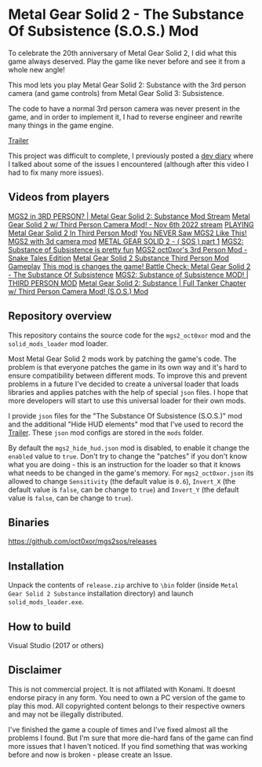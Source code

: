 # Metal Gear Solid 2 - The Substance Of Subsistence (S.O.S.) Mod

To celebrate the 20th anniversary of Metal Gear Solid 2, I did what this game always deserved. Play the game like never before and see it from a whole new angle!

This mod lets you play Metal Gear Solid 2: Substance with the 3rd person camera (and game controls) from Metal Gear Solid 3: Subsistence.

The code to have a normal 3rd person camera was never present in the game, and in order to implement it, I had to reverse engineer and rewrite many things in the game engine.

[Trailer](https://www.youtube.com/watch?v=pPsGTdWGZLc)

This project was difficult to complete, I previously posted a [dev diary](https://www.youtube.com/watch?v=AGGNfOq8u3o) where I talked about some of the issues I encountered (although after this video I had to fix many more issues).

## Videos from players

[MGS2 in 3RD PERSON? | Metal Gear Solid 2: Substance Mod Stream](https://www.twitch.tv/videos/1644688663)
[Metal Gear Solid 2 w/ Third Person Camera Mod! - Nov 6th 2022 stream](https://www.youtube.com/watch?v=v-tAsAWJKKM)
[PLAYING Metal Gear Solid 2 In Third Person Mod!](https://www.youtube.com/watch?v=eHjr_anX88Q)
[You NEVER Saw MGS2 Like This!](https://www.youtube.com/watch?v=AsfYTE4hpE8)
[MGS2 with 3d camera mod](https://www.youtube.com/watch?v=85ivZOQ2DGc)
[METAL GEAR SOLID 2 - ( SOS ) part 1](https://www.youtube.com/watch?v=a1FZfvWOY_E)
[MGS2: Substance of Subsistence is pretty fun](https://www.youtube.com/watch?v=iyrqwsZsuWg)
[MGS2 oct0xor's 3rd Person Mod - Snake Tales Edition](https://www.youtube.com/watch?v=QwvqFLt-Dkc)
[Metal Gear Solid 2 Substance Third Person Mod Gameplay](https://www.youtube.com/watch?v=dsX0blTZp9g)
[This mod is changes the game! Battle Check: Metal Gear Solid 2 - The Substance Of Subsistence](https://www.youtube.com/watch?v=ocdxJc1xmmI)
[MGS2: Substance of Subsistence MOD! | THIRD PERSON MOD](https://www.youtube.com/watch?v=GFd1GhcHdYU)
[Metal Gear Solid 2: Substance | Full Tanker Chapter w/ Third Person Camera Mod! (S.O.S.) Mod](https://www.youtube.com/watch?v=4cOWJgSAVJE)

## Repository overview

This repository contains the source code for the `mgs2_oct0xor` mod and the `solid_mods_loader` mod loader.

Most Metal Gear Solid 2 mods work by patching the game's code. The problem is that everyone patches the game in its own way and it's hard to ensure compatibility between different mods. 
To improve this and prevent problems in a future I've decided to create a universal loader that loads libraries and applies patches with the help of special `json` files. 
I hope that more developers will start to use this universal loader for their own mods. 

I provide `json` files for the "The Substance Of Subsistence (S.O.S.)"  mod and the additional "Hide HUD elements" mod that I've used to record the [Trailer](https://www.youtube.com/watch?v=pPsGTdWGZLc). 
These `json` mod configs are stored in the `mods` folder. 

By default the `mgs2_hide_hud.json` mod is disabled, to enable it change the `enabled` value to `true`.
Don't try to change the "patches" if you don't know what you are doing - this is an instruction for the loader so that it knows what needs to be changed in the game's memory.
For `mgs2_oct0xor.json` its allowed to change `Sensitivity` (the default value is `0.6`), `Invert_X` (the default value is `false`, can be change to `true`) and `Invert_Y` (the default value is `false`, can be change to `true`).

## Binaries
https://github.com/oct0xor/mgs2sos/releases

## Installation
Unpack the contents of `release.zip` archive to `\bin` folder (inside `Metal Gear Solid 2 Substance` installation directory) and launch `solid_mods_loader.exe`.

## How to build
Visual Studio (2017 or others)

## Disclaimer

This is not commercial project.
It is not affilated with Konami.
It doesnt endorse piracy in any form.
You need to own a PC version of the game to play this mod.
All copyrighted content belongs to their respective owners and may not be illegally distributed.

I've finished the game a couple of times and I've fixed almost all the problems I found. But I'm sure that more die-hard fans of the game can find more issues that I haven't noticed. If you find something that was working before and now is broken - please create an Issue.
